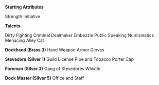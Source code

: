 **Starting Attributes**

Strength
Initiative

**Talents**

Dirty Fighting
Criminal
Dealmaker
Embezzle
Public Speaking
Numismatics
Menacing
Alley Cat

**Dockhand (Brass 3)**
Hand Weapon
Armor
Gloves

**Stevedore (Silver 1)**
Guild License
Pipe and Tobacco
Porter Cap

**Foreman (Silver 3)**
Gang of Stevedores
Whistle

**Dock Master (Silver 5)**
Office and Staff